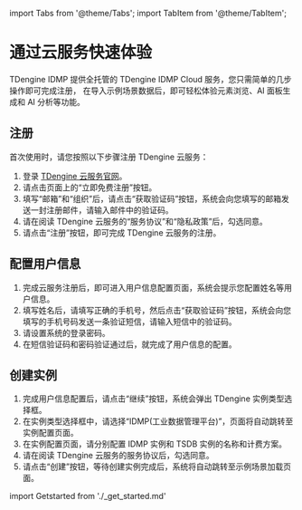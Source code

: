 import Tabs from '@theme/Tabs';
import TabItem from '@theme/TabItem';

# 通过云服务快速体验

TDengine IDMP 提供全托管的 TDengine IDMP Cloud 服务，您只需简单的几步操作即可完成注册，
在导入示例场景数据后，即可轻松体验元素浏览、AI 面板生成和 AI 分析等功能。

## 注册

首次使用时，请您按照以下步骤注册 TDengine 云服务：

1. 登录 [TDengine 云服务官网](https://cloud.taosdata.com)。
1. 请点击页面上的“立即免费注册”按钮。
1. 填写“邮箱”和“组织”后，请点击“获取验证码”按钮，系统会向您填写的邮箱发送一封注册邮件，请输入邮件中的验证码。
1. 请在阅读 TDengine 云服务的“服务协议”和“隐私政策”后，勾选同意。
1. 请点击“注册”按钮，即可完成 TDengine 云服务的注册。

## 配置用户信息

1. 完成云服务注册后，即可进入用户信息配置页面，系统会提示您配置姓名等用户信息。
1. 填写姓名后，请填写正确的手机号，然后点击“获取验证码”按钮，系统会向您填写的手机号码发送一条验证短信，请输入短信中的验证码。
1. 请设置系统的登录密码。
1. 在短信验证码和密码验证通过后，就完成了用户信息的配置。

## 创建实例

1. 完成用户信息配置后，请点击“继续”按钮，系统会弹出 TDengine 实例类型选择框。
1. 在实例类型选择框中，请选择“IDMP(工业数据管理平台)”，页面将自动跳转至实例配置页面。
1. 在实例配置页面，请分别配置 IDMP 实例和 TSDB 实例的名称和计费方案。
1. 请在阅读 TDengine 云服务的服务协议后，勾选同意。
1. 请点击“创建”按钮，等待创建实例完成后，系统将自动跳转至示例场景加载页面。

import Getstarted from './_get_started.md'

<Getstarted />